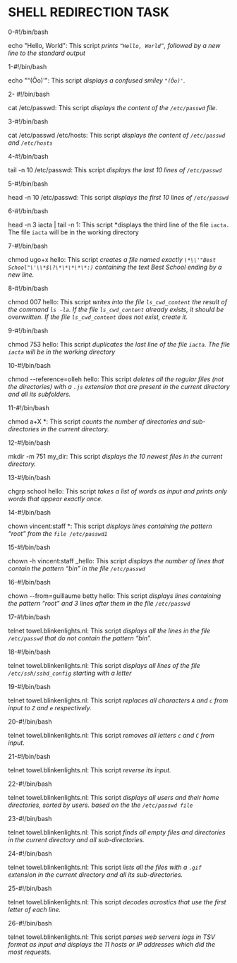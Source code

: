 # SHELL REDIRECTION TASK

0-#!/bin/bash

echo "Hello, World": This script *prints `“Hello, World”`, followed by a new line to the standard output*

1-#!/bin/bash

echo "\"(Ôo)'": This script *displays a confused smiley `"(Ôo)'`.*

2- #!/bin/bash

cat /etc/passwd: This script *displays the content of the `/etc/passwd` file.*

3-#!/bin/bash

cat /etc/passwd /etc/hosts: This script *displays the content of `/etc/passwd` and `/etc/hosts`*

4-#!/bin/bash

tail -n 10 /etc/passwd: This script *displays the last 10 lines of `/etc/passwd`*

5-#!/bin/bash

head -n 10 /etc/passwd: This script *displays the first 10 lines of `/etc/passwd`*

6-#!/bin/bash

head -n 3 iacta | tail -n 1: This script *displays the third line of the file `iacta.` The file `iacta` will be in the working directory

7-#!/bin/bash

chmod ugo+x hello: This script *creates a file named exactly `\*\\'"Best School"\'\\*$\?\*\*\*\*\*:)` containing the text Best School ending by a new line.*

8-#!/bin/bash

chmod 007 hello: This script *writes into the file `ls_cwd_content` the result of the command `ls -la`. If the file `ls_cwd_content` already exists, it should be overwritten. If the file `ls_cwd_content` does not exist, create it.*

9-#!/bin/bash

chmod 753 hello: This script *duplicates the last line of the file `iacta`. The file `iacta` will be in the working directory*

10-#!/bin/bash

chmod --reference=olleh hello: This script *deletes all the regular files (not the directories) with a `.js` extension that are present in the current directory and all its subfolders.*

11-#!/bin/bash

chmod a+X *: This script *counts the number of directories and sub-directories in the current directory.*

12-#!/bin/bash

mkdir -m 751 my_dir: This script *displays the 10 newest files in the current directory.*

13-#!/bin/bash

chgrp school hello: This script  *takes a list of words as input and prints only words that appear exactly once.*

14-#!/bin/bash

chown vincent:staff *: This script *displays lines containing the pattern “root” from the `file /etc/passwd1`*

15-#!/bin/bash

chown -h vincent:staff _hello: This script *displays the number of lines that contain the pattern “bin” in the file `/etc/passwd`*

16-#!/bin/bash

chown --from=guillaume betty hello: This script *displays lines containing the pattern “root” and 3 lines after them in the file `/etc/passwd`*

17-#!/bin/bash

telnet towel.blinkenlights.nl: This script *displays all the lines in the file `/etc/passwd` that do not contain the pattern “bin”.*

18-#!/bin/bash

telnet towel.blinkenlights.nl: This script *displays all lines of the file `/etc/ssh/sshd_config` starting with a letter*

19-#!/bin/bash

telnet towel.blinkenlights.nl: This script *replaces all characters `A` and `c` from input to `Z` and `e` respectively.*

20-#!/bin/bash

telnet towel.blinkenlights.nl: This script *removes all letters `c` and `C` from input.*

21-#!/bin/bash

telnet towel.blinkenlights.nl: This script *reverse its input.*

22-#!/bin/bash

telnet towel.blinkenlights.nl: This script *displays all users and their home directories, sorted by users. based on the the `/etc/passwd file`*

23-#!/bin/bash

telnet towel.blinkenlights.nl: This script *finds all empty files and directories in the current directory and all sub-directories.*

24-#!/bin/bash

telnet towel.blinkenlights.nl: This script *lists all the files with a `.gif` extension in the current directory and all its sub-directories.*

25-#!/bin/bash

telnet towel.blinkenlights.nl: This script *decodes acrostics that use the first letter of each line.*

26-#!/bin/bash

telnet towel.blinkenlights.nl: This script *parses web servers logs in TSV format as input and displays the 11 hosts or IP addresses which did the most requests.*




